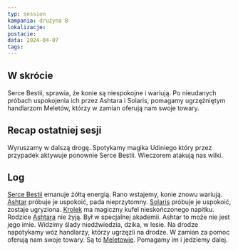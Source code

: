 ```yaml
---
typ: session
kampania: drużyna B
lokalizacje: 
postacie: 
data: 2024-04-07
tags: 
---
```

## W skrócie
Serce Bestii, sprawia, że konie są niespokojne i wariują. Po nieudanych próbach uspokojenia ich przez Ashtara i Solaris, pomagamy ugrzęźniętym handlarzom Meletów, którzy w zamian oferują nam swoje towary.
## Recap ostatniej sesji
Wyruszamy w dalszą drogę. Spotykamy magika Udiniego który przez przypadek aktywuje ponownie Serce Bestii. Wieczorem atakują nas wilki.
## Log
[Serce Bestii](../przedmioty/Serce%20Bestii.md) emanuje żółtą energią. Rano wstajemy, konie znowu wariują. [Ashtar](../postacie%20graczy/Ashtar.md) próbuje je uspokoić, pada nieprzytomny. [Solaris](../postacie%20graczy/Solaris.md) próbuje je uspokoić, zostaje ugryziona. [Krolek](../NPC/Krolek.md) ma magiczny kufel nieskończonego napitku. Rodzice [Ashtara](../postacie%20graczy/Ashtar.md) nie żyją. Był w specjalnej akademii. Ashtar to może nie jest jego imie. 
Widzimy ślady niedźwiedzia, dzika, w lesie.
Na drodze napotykamy wóz handlarzy, którzy ugrzęzli na drodze. W zamian za pomoc oferują nam swoje towary. Są to [Meletowie](../NPC/Meletowie.md).
Pomagamy im i jedziemy dalej. 